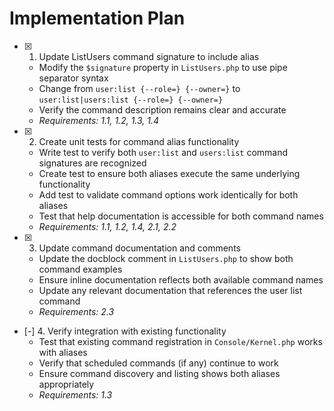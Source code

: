 # Implementation Plan

- [x] 1. Update ListUsers command signature to include alias
  - Modify the `$signature` property in `ListUsers.php` to use pipe separator syntax
  - Change from `user:list {--role=} {--owner=}` to `user:list|users:list {--role=} {--owner=}`
  - Verify the command description remains clear and accurate
  - _Requirements: 1.1, 1.2, 1.3, 1.4_

- [x] 2. Create unit tests for command alias functionality
  - Write test to verify both `user:list` and `users:list` command signatures are recognized
  - Create test to ensure both aliases execute the same underlying functionality
  - Add test to validate command options work identically for both aliases
  - Test that help documentation is accessible for both command names
  - _Requirements: 1.1, 1.2, 1.4, 2.1, 2.2_

- [x] 3. Update command documentation and comments
  - Update the docblock comment in `ListUsers.php` to show both command examples
  - Ensure inline documentation reflects both available command names
  - Update any relevant documentation that references the user list command
  - _Requirements: 2.3_

- [-] 4. Verify integration with existing functionality
  - Test that existing command registration in `Console/Kernel.php` works with aliases
  - Verify that scheduled commands (if any) continue to work
  - Ensure command discovery and listing shows both aliases appropriately
  - _Requirements: 1.3_
